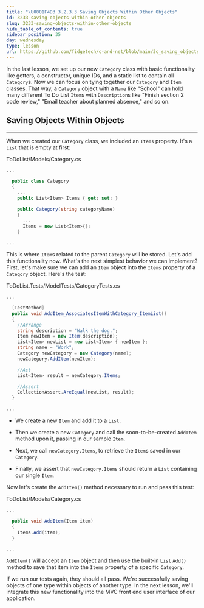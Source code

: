 ```yaml
---
title: "\U0001F4D3 3.2.3.3 Saving Objects Within Other Objects"
id: 3233-saving-objects-within-other-objects
slug: 3233-saving-objects-within-other-objects
hide_table_of_contents: true
sidebar_position: 35
day: wednesday
type: lesson
url: https://github.com/fidgetech/c-and-net/blob/main/3c_saving_objects_within_other_objects.md
---
```


In the last lesson, we set up our new `Category` class with basic functionality like getters, a constructor, unique IDs, and a static list to contain all `Category`s. Now we can focus on tying together our `Category` and `Item` classes. That way, a `Category` object with a `Name` like "School" can hold many different To Do List `Item`s with `Description`s like "Finish section 2 code review," "Email teacher about planned absence," and so on.

## Saving Objects Within Objects
---

When we created our `Category` class, we included an `Items` property. It's a `List` that is empty at first:

<div class="filename">ToDoList/Models/Category.cs</div>

```csharp
...

  public class Category
  {
    ...
    public List<Item> Items { get; set; }

    public Category(string categoryName)
    {
      ...
      Items = new List<Item>{};
    }

...
```

This is where `Item`s related to the parent `Category` will be stored. Let's add this functionality now. What's the next simplest behavior we can implement? First, let's make sure we can add an `Item` object into the `Items` property of a `Category` object. Here's the test:

<div class="filename">ToDoList.Tests/ModelTests/CategoryTests.cs</div>

```csharp
...

  [TestMethod]
  public void AddItem_AssociatesItemWithCategory_ItemList()
  {
    //Arrange
    string description = "Walk the dog.";
    Item newItem = new Item(description);
    List<Item> newList = new List<Item> { newItem };
    string name = "Work";
    Category newCategory = new Category(name);
    newCategory.AddItem(newItem);

    //Act
    List<Item> result = newCategory.Items;

    //Assert
    CollectionAssert.AreEqual(newList, result);
  }

...
```

* We create a new `Item` and add it to a `List`.

* Then we create a new `Category` and call the soon-to-be-created `AddItem` method upon it, passing in our sample `Item`.

* Next, we call `newCategory.Items`, to retrieve the `Item`s saved in our `Category`.

* Finally, we assert that `newCategory.Items` should return a `List` containing our single `Item`.

Now let's create the `AddItem()` method necessary to run and pass this test:

<div class="filename">ToDoList/Models/Category.cs</div>

```csharp
...

  public void AddItem(Item item)
  {
    Items.Add(item);
  }

...
```

`AddItem()` will accept an `Item` object and then use the built-in `List` `Add()` method to save that item into the `Items` property of a specific `Category`.

If we run our tests again, they should all pass. We're successfully saving objects of one type within objects of another type. In the next lesson, we'll integrate this new functionality into the MVC front end user interface of our application.